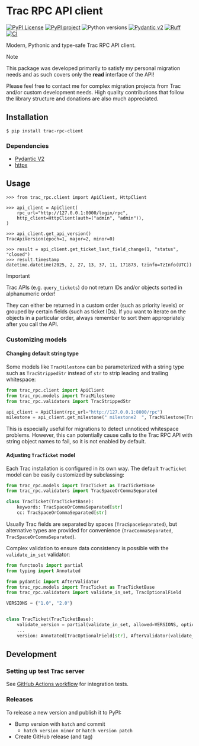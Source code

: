 # Trac RPC API client

[![PyPI License](https://img.shields.io/pypi/l/trac-rpc-client)](https://github.com/zyv/trac-rpc-client/blob/main/LICENSE)
[![PyPI project](https://img.shields.io/pypi/v/trac-rpc-client.svg?logo=python&logoColor=edb641)](https://pypi.python.org/pypi/ruff)
![Python versions](https://img.shields.io/pypi/pyversions/trac-rpc-client.svg?logo=python&logoColor=edb641)
[![Pydantic v2](https://img.shields.io/endpoint?url=https://raw.githubusercontent.com/pydantic/pydantic/main/docs/badge/v2.json)](https://docs.pydantic.dev/latest/contributing/#badges)
[![Ruff](https://img.shields.io/endpoint?url=https://raw.githubusercontent.com/astral-sh/ruff/main/assets/badge/v2.json)](https://github.com/astral-sh/ruff)
[![CI](https://github.com/zyv/trac-rpc-client/workflows/CI/badge.svg)](https://github.com/zyv/trac-rpc-client/actions)

Modern, Pythonic and type-safe Trac RPC API client.

> [!NOTE]
> This package was developed primarily to satisfy my personal migration needs and as such covers only the **read** interface of the API!
>
> Please feel free to contact me for complex migration projects from Trac and/or custom development needs. High quality contributions that follow the library structure and donations are also much appreciated.

## Installation

```shell
$ pip install trac-rpc-client
```

### Dependencies

* [Pydantic V2](https://pydantic.dev)
* [httpx](https://www.python-httpx.org)

## Usage

```pycon
>>> from trac_rpc.client import ApiClient, HttpClient

>>> api_client = ApiClient(
    rpc_url="http://127.0.0.1:8000/login/rpc",
    http_client=HttpClient(auth=("admin", "admin")),
)

>>> api_client.get_api_version()
TracApiVersion(epoch=1, major=2, minor=0)

>>> result = api_client.get_ticket_last_field_change(1, "status", "closed")
>>> result.timestamp
datetime.datetime(2025, 2, 27, 13, 37, 11, 171873, tzinfo=TzInfo(UTC))
```

> [!IMPORTANT]
> Trac APIs (e.g. `query_tickets`) do not return IDs and/or objects sorted in alphanumeric order!
>
> They can either be returned in a custom order (such as priority levels) or grouped by certain fields (such as ticket IDs). If you want to iterate on the objects in a particular order, always remember to sort them appropriately after you call the API.

### Customizing models

#### Changing default string type

Some models like `TracMilestone` can be parameterized with a string type such as `TracStrippedStr` instead of `str` to strip leading and trailing whitespace:

```python
from trac_rpc.client import ApiClient
from trac_rpc.models import TracMilestone
from trac_rpc.validators import TracStrippedStr

api_client = ApiClient(rpc_url="http://127.0.0.1:8000/rpc")
milestone = api_client.get_milestone(" milestone2  ", TracMilestone[TracStrippedStr])
```

This is especially useful for migrations to detect unnoticed whitespace problems. However, this can potentially cause calls to the Trac RPC API with string object names to fail, so it is not enabled by default.

#### Adjusting `TracTicket` model

Each Trac installation is configured in its own way. The default `TracTicket` model can be easily customized by subclassing:

```python
from trac_rpc.models import TracTicket as TracTicketBase
from trac_rpc.validators import TracSpaceOrCommaSeparated

class TracTicket(TracTicketBase):
    keywords: TracSpaceOrCommaSeparated[str]
    cc: TracSpaceOrCommaSeparated[str]
```

Usually Trac fields are separated by spaces (`TracSpaceSeparated`), but alternative types are provided for convenience (`TracCommaSeparated`, `TracSpaceOrCommaSeparated`).

Complex validation to ensure data consistency is possible with the `validate_in_set` validator:

```python
from functools import partial
from typing import Annotated

from pydantic import AfterValidator
from trac_rpc.models import TracTicket as TracTicketBase
from trac_rpc.validators import validate_in_set, TracOptionalField

VERSIONS = {"1.0", "2.0"}


class TracTicket(TracTicketBase):
    validate_version = partial(validate_in_set, allowed=VERSIONS, optional=True)
    ...
    version: Annotated[TracOptionalField[str], AfterValidator(validate_version)]
```

## Development

### Setting up test Trac server

See [GitHub Actions workflow](.github/workflows/ci.yml) for integration tests.

### Releases

To release a new version and publish it to PyPI:

* Bump version with `hatch` and commit
  * `hatch version minor` or `hatch version patch`
* Create GitHub release (and tag)
